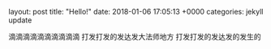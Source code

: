 

layout: post
title:  "Hello!"
date:   2018-01-06 17:05:13 +0000
categories: jekyll update


滴滴滴滴滴滴滴滴滴滴
打发打发的发达发大法师地方
打发打发的发达发的发生的
